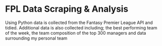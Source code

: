 # FPL Data Scraping & Analysis

Using Python data is collected from the Fantasy Premier League API and tidied. Additional data is also collected including; the best performing team of the week, the team composition of the top 300 managers and data surrounding my personal team
